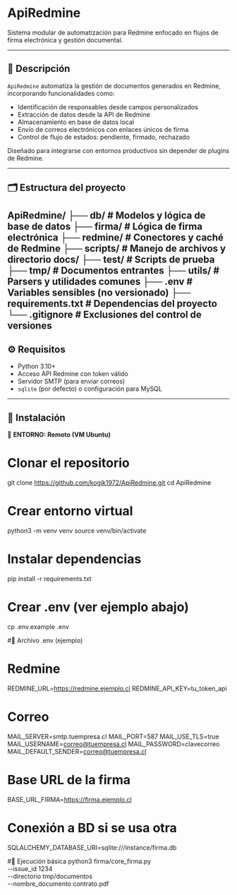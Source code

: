 # ApiRedmine
Sistema modular de automatización para Redmine enfocado en flujos de firma electrónica y gestión documental.

---

## 🧩 Descripción
`ApiRedmine` automatiza la gestión de documentos generados en Redmine, incorporando funcionalidades como:

- Identificación de responsables desde campos personalizados
- Extracción de datos desde la API de Redmine
- Almacenamiento en base de datos local
- Envío de correos electrónicos con enlaces únicos de firma
- Control de flujo de estados: pendiente, firmado, rechazado

Diseñado para integrarse con entornos productivos sin depender de plugins de Redmine.

---

## 🗂️ Estructura del proyecto
ApiRedmine/ ├── db/ # Modelos y lógica de base de datos
├── firma/ # Lógica de firma electrónica
├── redmine/ # Conectores y caché de Redmine
├── scripts/ # Manejo de archivos y directorio docs/
├── test/ # Scripts de prueba
├── tmp/ # Documentos entrantes
├── utils/ # Parsers y utilidades comunes
├── .env # Variables sensibles (no versionado)
├── requirements.txt # Dependencias del proyecto
└── .gitignore # Exclusiones del control de versiones
---

## ⚙️ Requisitos

- Python 3.10+
- Acceso API Redmine con token válido
- Servidor SMTP (para enviar correos)
- `sqlite` (por defecto) o configuración para MySQL

---

## 🚀 Instalación

📍 **ENTORNO: Remoto (VM Ubuntu)**
# Clonar el repositorio
git clone https://github.com/kogik1972/ApiRedmine.git
cd ApiRedmine

# Crear entorno virtual
python3 -m venv venv
source venv/bin/activate

# Instalar dependencias
pip install -r requirements.txt

# Crear .env (ver ejemplo abajo)
cp .env.example .env

#🔐 Archivo .env (ejemplo)
# Redmine
REDMINE_URL=https://redmine.ejemplo.cl
REDMINE_API_KEY=tu_token_api

# Correo
MAIL_SERVER=smtp.tuempresa.cl
MAIL_PORT=587
MAIL_USE_TLS=true
MAIL_USERNAME=correo@tuempresa.cl
MAIL_PASSWORD=clavecorreo
MAIL_DEFAULT_SENDER=correo@tuempresa.cl

# Base URL de la firma
BASE_URL_FIRMA=https://firma.ejemplo.cl

# Conexión a BD si se usa otra
SQLALCHEMY_DATABASE_URI=sqlite:///instance/firma.db


#📄 Ejecución básica
python3 firma/core_firma.py \
  --issue_id 1234 \
  --directorio tmp/documentos \
  --nombre_documento contrato.pdf